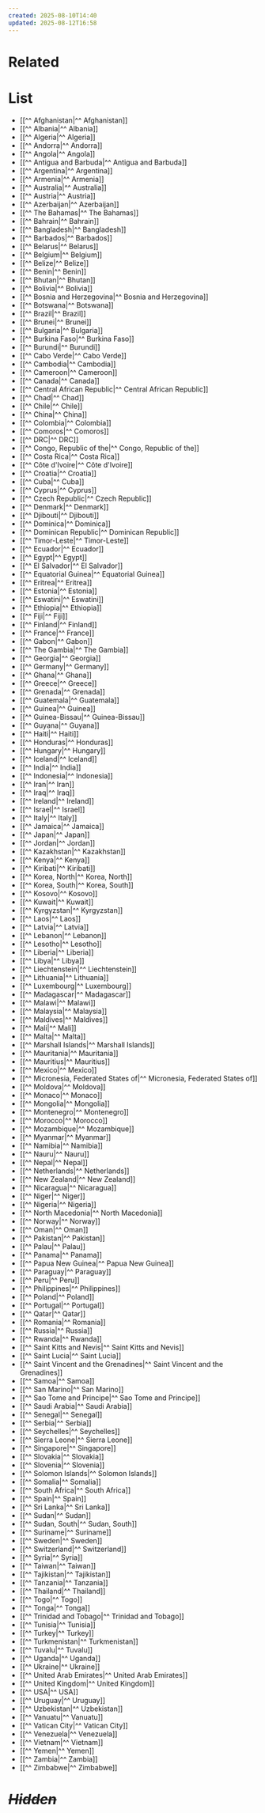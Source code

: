 ```yaml
---
created: 2025-08-10T14:40
updated: 2025-08-12T16:58
---
```

# Related
# List
- [[^^ Afghanistan|^^ Afghanistan]]
- [[^^ Albania|^^ Albania]]
- [[^^ Algeria|^^ Algeria]]
- [[^^ Andorra|^^ Andorra]]
- [[^^ Angola|^^ Angola]]
- [[^^ Antigua and Barbuda|^^ Antigua and Barbuda]]
- [[^^ Argentina|^^ Argentina]]
- [[^^ Armenia|^^ Armenia]]
- [[^^ Australia|^^ Australia]]
- [[^^ Austria|^^ Austria]]
- [[^^ Azerbaijan|^^ Azerbaijan]]
- [[^^ The Bahamas|^^ The Bahamas]]
- [[^^ Bahrain|^^ Bahrain]]
- [[^^ Bangladesh|^^ Bangladesh]]
- [[^^ Barbados|^^ Barbados]]
- [[^^ Belarus|^^ Belarus]]
- [[^^ Belgium|^^ Belgium]]
- [[^^ Belize|^^ Belize]]
- [[^^ Benin|^^ Benin]]
- [[^^ Bhutan|^^ Bhutan]]
- [[^^ Bolivia|^^ Bolivia]]
- [[^^ Bosnia and Herzegovina|^^ Bosnia and Herzegovina]]
- [[^^ Botswana|^^ Botswana]]
- [[^^ Brazil|^^ Brazil]]
- [[^^ Brunei|^^ Brunei]]
- [[^^ Bulgaria|^^ Bulgaria]]
- [[^^ Burkina Faso|^^ Burkina Faso]]
- [[^^ Burundi|^^ Burundi]]
- [[^^ Cabo Verde|^^ Cabo Verde]]
- [[^^ Cambodia|^^ Cambodia]]
- [[^^ Cameroon|^^ Cameroon]]
- [[^^ Canada|^^ Canada]]
- [[^^ Central African Republic|^^ Central African Republic]]
- [[^^ Chad|^^ Chad]]
- [[^^ Chile|^^ Chile]]
- [[^^ China|^^ China]]
- [[^^ Colombia|^^ Colombia]]
- [[^^ Comoros|^^ Comoros]]
- [[^^ DRC|^^ DRC]]
- [[^^ Congo, Republic of the|^^ Congo, Republic of the]]
- [[^^ Costa Rica|^^ Costa Rica]]
- [[^^ Côte d'Ivoire|^^ Côte d'Ivoire]]
- [[^^ Croatia|^^ Croatia]]
- [[^^ Cuba|^^ Cuba]]
- [[^^ Cyprus|^^ Cyprus]]
- [[^^ Czech Republic|^^ Czech Republic]]
- [[^^ Denmark|^^ Denmark]]
- [[^^ Djibouti|^^ Djibouti]]
- [[^^ Dominica|^^ Dominica]]
- [[^^ Dominican Republic|^^ Dominican Republic]]
- [[^^ Timor-Leste|^^ Timor-Leste]]
- [[^^ Ecuador|^^ Ecuador]]
- [[^^ Egypt|^^ Egypt]]
- [[^^ El Salvador|^^ El Salvador]]
- [[^^ Equatorial Guinea|^^ Equatorial Guinea]]
- [[^^ Eritrea|^^ Eritrea]]
- [[^^ Estonia|^^ Estonia]]
- [[^^ Eswatini|^^ Eswatini]]
- [[^^ Ethiopia|^^ Ethiopia]]
- [[^^ Fiji|^^ Fiji]]
- [[^^ Finland|^^ Finland]]
- [[^^ France|^^ France]]
- [[^^ Gabon|^^ Gabon]]
- [[^^ The Gambia|^^ The Gambia]]
- [[^^ Georgia|^^ Georgia]]
- [[^^ Germany|^^ Germany]]
- [[^^ Ghana|^^ Ghana]]
- [[^^ Greece|^^ Greece]]
- [[^^ Grenada|^^ Grenada]]
- [[^^ Guatemala|^^ Guatemala]]
- [[^^ Guinea|^^ Guinea]]
- [[^^ Guinea-Bissau|^^ Guinea-Bissau]]
- [[^^ Guyana|^^ Guyana]]
- [[^^ Haiti|^^ Haiti]]
- [[^^ Honduras|^^ Honduras]]
- [[^^ Hungary|^^ Hungary]]
- [[^^ Iceland|^^ Iceland]]
- [[^^ India|^^ India]]
- [[^^ Indonesia|^^ Indonesia]]
- [[^^ Iran|^^ Iran]]
- [[^^ Iraq|^^ Iraq]]
- [[^^ Ireland|^^ Ireland]]
- [[^^ Israel|^^ Israel]]
- [[^^ Italy|^^ Italy]]
- [[^^ Jamaica|^^ Jamaica]]
- [[^^ Japan|^^ Japan]]
- [[^^ Jordan|^^ Jordan]]
- [[^^ Kazakhstan|^^ Kazakhstan]]
- [[^^ Kenya|^^ Kenya]]
- [[^^ Kiribati|^^ Kiribati]]
- [[^^ Korea, North|^^ Korea, North]]
- [[^^ Korea, South|^^ Korea, South]]
- [[^^ Kosovo|^^ Kosovo]]
- [[^^ Kuwait|^^ Kuwait]]
- [[^^ Kyrgyzstan|^^ Kyrgyzstan]]
- [[^^ Laos|^^ Laos]]
- [[^^ Latvia|^^ Latvia]]
- [[^^ Lebanon|^^ Lebanon]]
- [[^^ Lesotho|^^ Lesotho]]
- [[^^ Liberia|^^ Liberia]]
- [[^^ Libya|^^ Libya]]
- [[^^ Liechtenstein|^^ Liechtenstein]]
- [[^^ Lithuania|^^ Lithuania]]
- [[^^ Luxembourg|^^ Luxembourg]]
- [[^^ Madagascar|^^ Madagascar]]
- [[^^ Malawi|^^ Malawi]]
- [[^^ Malaysia|^^ Malaysia]]
- [[^^ Maldives|^^ Maldives]]
- [[^^ Mali|^^ Mali]]
- [[^^ Malta|^^ Malta]]
- [[^^ Marshall Islands|^^ Marshall Islands]]
- [[^^ Mauritania|^^ Mauritania]]
- [[^^ Mauritius|^^ Mauritius]]
- [[^^ Mexico|^^ Mexico]]
- [[^^ Micronesia, Federated States of|^^ Micronesia, Federated States of]]
- [[^^ Moldova|^^ Moldova]]
- [[^^ Monaco|^^ Monaco]]
- [[^^ Mongolia|^^ Mongolia]]
- [[^^ Montenegro|^^ Montenegro]]
- [[^^ Morocco|^^ Morocco]]
- [[^^ Mozambique|^^ Mozambique]]
- [[^^ Myanmar|^^ Myanmar]]
- [[^^ Namibia|^^ Namibia]]
- [[^^ Nauru|^^ Nauru]]
- [[^^ Nepal|^^ Nepal]]
- [[^^ Netherlands|^^ Netherlands]]
- [[^^ New Zealand|^^ New Zealand]]
- [[^^ Nicaragua|^^ Nicaragua]]
- [[^^ Niger|^^ Niger]]
- [[^^ Nigeria|^^ Nigeria]]
- [[^^ North Macedonia|^^ North Macedonia]]
- [[^^ Norway|^^ Norway]]
- [[^^ Oman|^^ Oman]]
- [[^^ Pakistan|^^ Pakistan]]
- [[^^ Palau|^^ Palau]]
- [[^^ Panama|^^ Panama]]
- [[^^ Papua New Guinea|^^ Papua New Guinea]]
- [[^^ Paraguay|^^ Paraguay]]
- [[^^ Peru|^^ Peru]]
- [[^^ Philippines|^^ Philippines]]
- [[^^ Poland|^^ Poland]]
- [[^^ Portugal|^^ Portugal]]
- [[^^ Qatar|^^ Qatar]]
- [[^^ Romania|^^ Romania]]
- [[^^ Russia|^^ Russia]]
- [[^^ Rwanda|^^ Rwanda]]
- [[^^ Saint Kitts and Nevis|^^ Saint Kitts and Nevis]]
- [[^^ Saint Lucia|^^ Saint Lucia]]
- [[^^ Saint Vincent and the Grenadines|^^ Saint Vincent and the Grenadines]]
- [[^^ Samoa|^^ Samoa]]
- [[^^ San Marino|^^ San Marino]]
- [[^^ Sao Tome and Principe|^^ Sao Tome and Principe]]
- [[^^ Saudi Arabia|^^ Saudi Arabia]]
- [[^^ Senegal|^^ Senegal]]
- [[^^ Serbia|^^ Serbia]]
- [[^^ Seychelles|^^ Seychelles]]
- [[^^ Sierra Leone|^^ Sierra Leone]]
- [[^^ Singapore|^^ Singapore]]
- [[^^ Slovakia|^^ Slovakia]]
- [[^^ Slovenia|^^ Slovenia]]
- [[^^ Solomon Islands|^^ Solomon Islands]]
- [[^^ Somalia|^^ Somalia]]
- [[^^ South Africa|^^ South Africa]]
- [[^^ Spain|^^ Spain]]
- [[^^ Sri Lanka|^^ Sri Lanka]]
- [[^^ Sudan|^^ Sudan]]
- [[^^ Sudan, South|^^ Sudan, South]]
- [[^^ Suriname|^^ Suriname]]
- [[^^ Sweden|^^ Sweden]]
- [[^^ Switzerland|^^ Switzerland]]
- [[^^ Syria|^^ Syria]]
- [[^^ Taiwan|^^ Taiwan]]
- [[^^ Tajikistan|^^ Tajikistan]]
- [[^^ Tanzania|^^ Tanzania]]
- [[^^ Thailand|^^ Thailand]]
- [[^^ Togo|^^ Togo]]
- [[^^ Tonga|^^ Tonga]]
- [[^^ Trinidad and Tobago|^^ Trinidad and Tobago]]
- [[^^ Tunisia|^^ Tunisia]]
- [[^^ Turkey|^^ Turkey]]
- [[^^ Turkmenistan|^^ Turkmenistan]]
- [[^^ Tuvalu|^^ Tuvalu]]
- [[^^ Uganda|^^ Uganda]]
- [[^^ Ukraine|^^ Ukraine]]
- [[^^ United Arab Emirates|^^ United Arab Emirates]]
- [[^^ United Kingdom|^^ United Kingdom]]
- [[^^ USA|^^ USA]]
- [[^^ Uruguay|^^ Uruguay]]
- [[^^ Uzbekistan|^^ Uzbekistan]]
- [[^^ Vanuatu|^^ Vanuatu]]
- [[^^ Vatican City|^^ Vatican City]]
- [[^^ Venezuela|^^ Venezuela]]
- [[^^ Vietnam|^^ Vietnam]]
- [[^^ Yemen|^^ Yemen]]
- [[^^ Zambia|^^ Zambia]]
- [[^^ Zimbabwe|^^ Zimbabwe]]

# *~~Hidden~~*